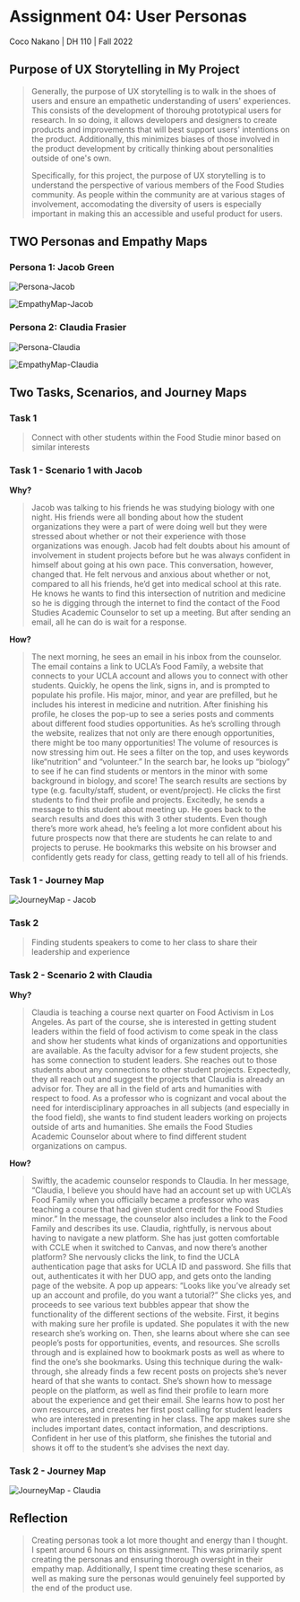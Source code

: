 # Assignment 04: User Personas

Coco Nakano | DH 110 | Fall 2022

## Purpose of UX Storytelling in My Project

> Generally, the purpose of UX storytelling is to walk in the shoes of users and ensure an empathetic understanding of  users' experiences. This consists of the development of thorouhg prototypical users for research. In so doing, it allows developers and designers to create products and improvements that will best support users' intentions on the product. Additionally, this minimizes biases of those involved in the product development by critically thinking about personalities outside of one's own.
> 
> Specifically, for this project, the purpose of UX storytelling is to understand the perspective of various members of the Food Studies community. As people within the community are at various stages of involvement, accomodating the diversity of users is especially important in making this an accessible and useful product for users.

## TWO Personas and Empathy Maps

### Persona 1: Jacob Green

![Persona-Jacob](https://user-images.githubusercontent.com/56706104/197659964-acbbde03-8db5-4ff3-96cf-5aed79e5435d.png)

![EmpathyMap-Jacob](https://user-images.githubusercontent.com/56706104/197659960-2f18b77d-37f4-436b-b40a-05b02fbb46a0.png)

### Persona 2: Claudia Frasier 

![Persona-Claudia](https://user-images.githubusercontent.com/56706104/197824577-232b8736-71d0-44a2-9877-20d6779e6de7.png)

![EmpathyMap-Claudia](https://user-images.githubusercontent.com/56706104/197824622-5f702d09-18d5-42c5-92e3-17c5e286a2d6.png)



## Two Tasks, Scenarios, and Journey Maps

### Task 1

> Connect with other students within the Food Studie minor based on similar interests

### Task 1 -  Scenario 1 with Jacob

**Why?**

> Jacob was talking to his friends he was studying biology with one night. His friends were all bonding about how the student organizations they were a part of were doing well but they were stressed about whether or not their experience with those organizations was enough. Jacob had felt doubts about his amount of involvement in student projects before but he was always confident in himself about going at his own pace. This conversation, however, changed that. He felt nervous and anxious about whether or not, compared to all his friends, he’d get into medical school at this rate. He knows he wants to find this intersection of nutrition and medicine so he is digging through the internet to find the contact of the Food Studies Academic Counselor to set up a meeting. But after sending an email, all he can do is wait for a response.

**How?**

> The next morning, he sees an email in his inbox from the counselor. The email contains a link to UCLA’s Food Family, a website that connects to your UCLA account and allows you to connect with other students. Quickly, he opens the link, signs in, and is prompted to populate his profile. His major, minor, and year are prefilled, but he includes his interest in medicine and nutrition. After finishing his profile, he closes the pop-up to see a series posts and comments about different food studies opportunities. As he’s scrolling through the website, realizes that not only are there enough opportunities, there might be too many opportunities! The volume of resources is now stressing him out. He sees a filter on the top, and uses keywords like“nutrition” and “volunteer.”  In the search bar, he looks up “biology” to see if he can find students or mentors in the minor with some background in biology, and score! The search results are sections by type (e.g. faculty/staff, student, or event/project). He clicks the first students to find their profile and projects. Excitedly, he sends a message to this student about meeting up. He goes back to the search results and does this with 3 other students. Even though there’s more work ahead, he’s feeling a lot more confident about his future prospects now that there are students he can relate to and projects to peruse. He bookmarks this website on his browser and confidently gets ready for class, getting ready to tell all of his friends.

### Task 1 - Journey Map

![JourneyMap - Jacob](https://user-images.githubusercontent.com/56706104/197857431-9ae1d821-0f05-4230-9bcd-abdfbd8c5263.jpg)


### Task 2

> Finding students speakers to come to her class to share their leadership and experience

### Task 2 -  Scenario 2 with Claudia

**Why?**

> Claudia is teaching a course next quarter on Food Activism in Los Angeles. As part of the course, she is interested in getting student leaders within the field of food activism to come speak in the class and show her students what kinds of organizations and opportunities are available. As the faculty advisor for a few student projects, she has some connection to student leaders. She reaches out to those students about any connections to other student projects. Expectedly, they all reach out and suggest the projects that Claudia is already an advisor for. They are all in the field of arts and humanities with respect to food. As a professor who is cognizant and vocal about the need for interdisciplinary approaches in all subjects (and especially in the food field), she wants to find student leaders working on projects outside of arts and humanities. She emails the Food Studies Academic Counselor about where to find different student organizations on campus.

**How?**
> Swiftly, the academic counselor responds to Claudia. In her message, “Claudia, I believe you should have had an account set up with UCLA’s Food Family when you officially became a professor who was teaching a course that had given student credit for the Food Studies minor.” In the message, the counselor also includes a link to the Food Family and describes its use. Claudia, rightfully, is nervous about having to navigate a new platform. She has just gotten comfortable with CCLE when it switched to Canvas, and now there’s another platform? She nervously clicks the link, to find the UCLA authentication page that asks for UCLA ID and password. She fills that out, authenticates it with her DUO app, and gets onto the landing page of the website. A pop up appears: “Looks like you’ve already set up an account and profile, do you want a tutorial?” She clicks yes, and proceeds to see various text bubbles appear that show the functionality of the different sections of the website. First, it begins with making sure her profile is updated. She populates it with the new research she’s working on. Then, she learns about where she can see people’s posts for opportunities, events, and resources. She scrolls through and is explained how to bookmark posts as well as where to find the one’s she bookmarks. Using this technique during the walk-through, she already finds a few recent posts on projects she’s never heard of that she wants to contact. She’s shown how to message people on the platform, as well as find their profile to learn more about the experience and get their email. She learns how to post her own resources, and creates her first post calling for student leaders who are interested in presenting in her class. The app makes sure she includes important dates, contact information, and descriptions. Confident in her use of this platform, she finishes the tutorial and shows it off to the student’s she advises the next day.

### Task 2 - Journey Map

![JourneyMap - Claudia](https://user-images.githubusercontent.com/56706104/197858773-21529c56-97e7-44e7-8738-b6cc929a3575.jpg)


## Reflection

> Creating personas took a lot more thought and energy than I thought. I spent around 6 hours on this assignment. This was primarily spent creating the personas and ensuring thorough oversight in their empathy map. Additionally, I spent time creating these scenarios, as well as making sure the personas would genuinely feel supported by the end of the product use. 

